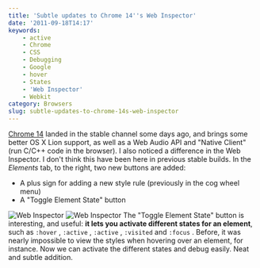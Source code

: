 ```yaml
---
title: 'Subtle updates to Chrome 14''s Web Inspector'
date: '2011-09-18T14:17'
keywords:
    - active
    - Chrome
    - CSS
    - Debugging
    - Google
    - hover
    - States
    - 'Web Inspector'
    - Webkit
category: Browsers
slug: subtle-updates-to-chrome-14s-web-inspector
---
```


[Chrome 14](http://chrome.blogspot.com/2011/09/new-stable-release-of-chrome-expanding.html) landed in the stable channel some days ago, and brings some better OS X Lion support, as well as a Web Audio API and "Native Client" (run C/C++ code in the browser). I also noticed a difference in the Web Inspector. I don't think this have been here in previous stable builds. In the _Elements_ tab, to the right, two new buttons are added:
- A plus sign for adding a new style rule (previously in the cog wheel menu)
- A "Toggle Element State" button

![Web Inspector](http://cl.ly/ACmO/no-hover.png) ![Web Inspector](http://cl.ly/AD54/with-hover.png) The "Toggle Element State" button is interesting, and useful: **it lets you activate different states for an element**, such as `:hover` , `:active` , `:active` , `:visited` and `:focus` . Before, it was nearly impossible to view the styles when hovering over an element, for instance. Now we can activate the different states and debug easily. Neat and subtle addition.
